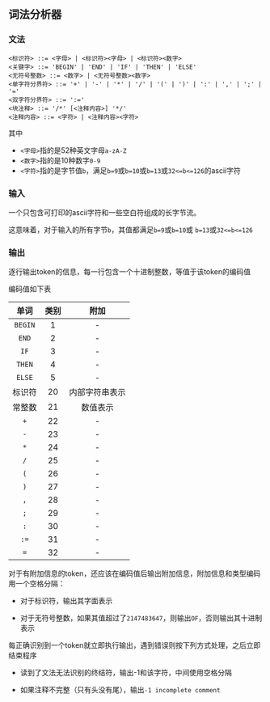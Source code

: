 ## 词法分析器

### 文法

```
<标识符> ::= <字母> | <标识符><字母> | <标识符><数字>
<关键字> ::= 'BEGIN' | 'END' | 'IF' | 'THEN' | 'ELSE'
<无符号整数> ::= <数字> | <无符号整数><数字>
<单字符分界符> ::= '+' | '-' | '*' | '/' | '(' | ')' | ':' | ',' | ';' | '='
<双字符分界符> ::= ':='
<块注释> ::= '/*' [<注释内容>] '*/'
<注释内容> ::= <字符> | <注释内容><字符>
```

其中

* `<字母>`指的是52种英文字母`a-zA-Z`
* `<数字>`指的是10种数字`0-9`
* `<字符>`指的是字节值​`b`，满足`b=9`或`b=10`或`b=13`或`32<=b<=126`的ascii字符

### 输入

一个只包含可打印的ascii字符和一些空白符组成的长字节流。

这意味着，对于输入的所有字节`b`，其值​都满足`b=9`或`b=10`或 `b=13`或`32<=b<=126`

### 输出

逐行输出token的信息，每一行包含一个十进制整数，等值于该token的编码值

编码值如下表

|单词|类别|附加|
|:----:|:----:|:----:|
|`BEGIN`|1|-|
|`END`|2|-|
|`IF`|3|-|
|`THEN`|4|-|
|`ELSE`|5|-|
|标识符|20|内部字符串表示|
|常整数|21|数值表示|
|`+`|22|-|
|`-`|23|-|
|`*`|24|-|
|`/`|25|-|
|`(`|26|-|
|`)`|27|-|
|`,`|28|-|
|`;`|29|-|
|`:`|30|-|
|`:=`|31|-|
|`=`|32|-|


对于有附加信息的token，还应该在编码值后输出附加信息，附加信息和类型编码用一个空格分隔：

* 对于标识符，输出其字面表示

* 对于无符号整数，如果其值超过了`2147483647`，则输出`OF`，否则输出其十进制表示

每正确识别到一个token就立即执行输出，遇到错误则按下列方式处理，之后立即结束程序

* 读到了文法无法识别的终结符，输出-1和该字符，中间使用空格分隔

* 如果注释不完整（只有头没有尾），输出`-1 incomplete comment`
